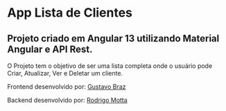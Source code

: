 # App Lista de Clientes


## Projeto criado em Angular 13 utilizando Material Angular e API Rest.

O Projeto tem o objetivo de ser uma lista completa onde o usuário pode Criar, Atualizar, Ver e Deletar um cliente.


Frontend desenvolvido por: [Gustavo Braz](https://github.com/GustavoBrazThomaz)

Backend desenvolvido por: [Rodrigo Motta](https://github.com/rodmotta)
